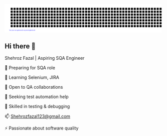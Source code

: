 ![gitartwork](https://raw.githubusercontent.com/shahrozfazal/ShehrozArt/main/gitartwork.svg)




## Hi there 👋

Shehroz Fazal | Aspiring SQA Engineer

🔭 Preparing for SQA role

🌱 Learning Selenium, JIRA

👯 Open to QA collaborations

🤔 Seeking test automation help

💬 Skilled in testing & debugging

📫 Shehrozfazal123@gmail.com

⚡ Passionate about software quality

